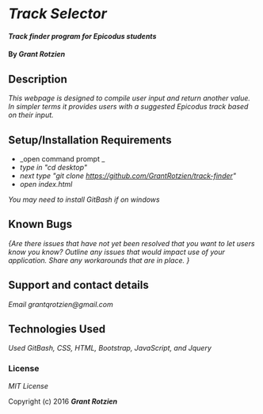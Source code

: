 # _Track Selector_

#### _Track finder program for Epicodus students_

#### By _**Grant Rotzien**_

## Description

_This webpage is designed to compile user input and return another value. In simpler terms it provides users with a suggested Epicodus track based on their input._

## Setup/Installation Requirements

* _open command prompt _
* _type in "cd desktop"_
* _next type "git clone https://github.com/GrantRotzien/track-finder"_
* _open index.html_

_You may need to install GitBash if on windows_

## Known Bugs

_{Are there issues that have not yet been resolved that you want to let users know you know?  Outline any issues that would impact use of your application.  Share any workarounds that are in place. }_

## Support and contact details

_Email grantqrotzien@gmail.com_

## Technologies Used

_Used GitBash, CSS, HTML, Bootstrap, JavaScript, and Jquery_

### License

*MIT License*

Copyright (c) 2016 **_Grant Rotzien_**
